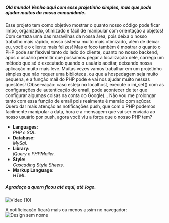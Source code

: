 <h5>Olá mundo! Venho aqui com esse projetinho simples, mas que pode ajudar muitos da nossa comunidade.</h5>
<p>Esse projeto tem como objetivo mostrar o quanto nosso código pode ficar limpo, organizado, otimizado e fácil de manipular com orientação a objetos! Com certeza uma das maravilhas da nossa área, pois deixa o nosso trabalho mais rápido, nosso sistema muito mais otimizado, além de deixar eu, você e o cliente mais felizes!
Mas o foco também é mostrar o quanto o PHP pode ser flexível tanto do lado do cliente, quanto no nosso backend, após o usuário permitir que possamos pegar a localização dele, carrega um método que só é executado quando o usuário aceitar, deixando nossa aplicação muito mais leve.
Muitas vezes vamos trabalhar em um projetinho simples que não requer uma biblioteca, ou que a hospedagem seja muito pequena, e a função mail do PHP pode e vai nos ajudar muito nessas questões! (Observação: caso esteja no localhost, execute o ini_set() com as configurações de autenticação do email, pode acontecer de ter que configurar algumas coisas na conta do Google)...
Não vou me prolongar tanto com essa função de email pois realmente é mamão com açúcar. Quero dar mais atenção as notificações push, que com o PHP podemos facilmente manipular a data, hora e a mensagem que vai ser enviada ao nosso usuário por push, agora você viu a força que o nosso PHP tem?</p>



<ul>
<li>
  <strong>Languages: <br /></strong>
  <i>PHP e SQL.</i>
 </li>

<li>
  <strong>Database: </br /></strong>
  <i>MySql.</i>
</li>

<li>
  <strong>Library: <br /></strong>
  <i>jQuery e PHPMailer.</i>
</li>

<li>
  <strong>Style: <br /></strong>
  <i>Cascading Style Sheets.</i>
</li>

<li>
  <strong>Markup Language: <br /></strong>
  <i>HTML.</i>
</li>
</ul>

<h5>Agradeço a quem ficou até aqui, até logo.</h5>

![Video (10)](https://user-images.githubusercontent.com/89032013/140668695-9a23d6e2-aa05-4282-b00d-24b5545e6606.gif)


<span>A notificicação ficará mais ou menos assim no navegador:</span>
![Design sem nome](https://user-images.githubusercontent.com/89032013/140668683-d827e754-5c00-4b5b-84b3-fe188a2a3c0f.png)
